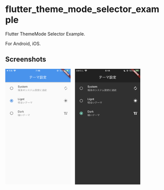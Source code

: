 # flutter_theme_mode_selector_example

Flutter ThemeMode Selector Example.

For Android, iOS.

## Screenshots

<img src="./Docs/Screenshots/iPhone8/Light/ThemeSelectionPage.PNG" width="207">　<img src="./Docs/Screenshots/iPhone8/Dark/ThemeSelectionPage.PNG" width="207">